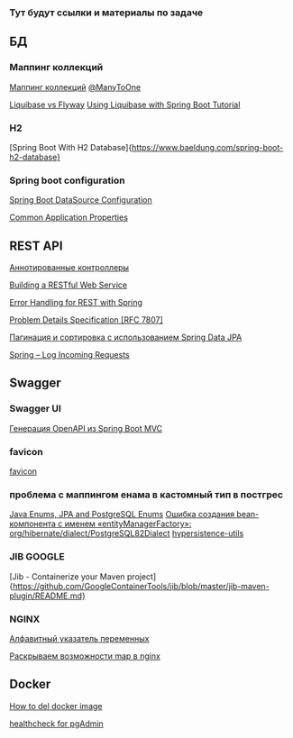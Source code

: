 ### Тут будут ссылки и материалы по задаче

## БД

### Маппинг коллекций

[Маппинг коллекций](https://javarush.com/quests/lectures/questhibernate.level13.lecture00)
[@ManyToOne](https://javarush.com/quests/lectures/questhibernate.level13.lecture01)

[Liquibase vs Flyway](https://www.baeldung.com/liquibase-vs-flyway)
[Using Liquibase with Spring Boot Tutorial](https://medium.com/@cat.edelveis/using-liquibase-with-spring-boot-tutorial-79245a0b79a6)

### H2

[Spring Boot With H2 Database]{https://www.baeldung.com/spring-boot-h2-database}

### Spring boot configuration

[Spring Boot DataSource Configuration](https://howtodoinjava.com/spring-boot2/datasource-configuration/)

[Common Application Properties](https://docs.spring.io/spring-boot/appendix/application-properties/index.html#appendix.application-properties.core)

## REST API

[Аннотированные контроллеры](https://javarush.com/quests/lectures/questspring.level05.lecture02)

[Building a RESTful Web Service](https://github.com/spring-guides/gs-rest-service)

[Error Handling for REST with Spring](https://www.baeldung.com/exception-handling-for-rest-with-spring)

[Problem Details Specification [RFC 7807]](https://howtodoinjava.com/spring-mvc/spring-problemdetail-errorresponse/)

[Пагинация и сортировка с использованием Spring Data JPA](https://www.baeldung.com/spring-data-jpa-pagination-sorting)

[Spring – Log Incoming Requests](https://www.baeldung.com/spring-http-logging)

## Swagger

### Swagger UI

[Генерация OpenAPI из Spring Boot MVC](https://habr.com/ru/articles/814061/)

### favicon

[favicon](https://www.favicon.cc/)

### проблема с маппингом енама в кастомный тип в постгрес

[Java Enums, JPA and PostgreSQL Enums](https://www.baeldung.com/java-enums-jpa-postgresql)
[Ошибка создания bean-компонента с именем «entityManagerFactory»: org/hibernate/dialect/PostgreSQL82Dialect](https://stackoverflow.com/questions/76493173/error-creating-bean-with-name-entitymanagerfactory-org-hibernate-dialect-pos)
[hypersistence-utils](https://github.com/vladmihalcea/hypersistence-utils)

### JIB GOOGLE

[Jib - Containerize your Maven project]{https://github.com/GoogleContainerTools/jib/blob/master/jib-maven-plugin/README.md}

### NGINX

[Алфавитный указатель переменных](http://nginx.org/ru/docs/varindex.html)

[Раскрываем возможности map в nginx](https://habr.com/ru/articles/231277/)

## Docker

[How to del docker image](https://stackoverflow.com/questions/65895928/how-to-delete-a-docker-image)

[healthcheck for pgAdmin](https://stackoverflow.com/questions/72272476/how-to-perform-docker-compose-healthcheck-for-pgadmin4)
